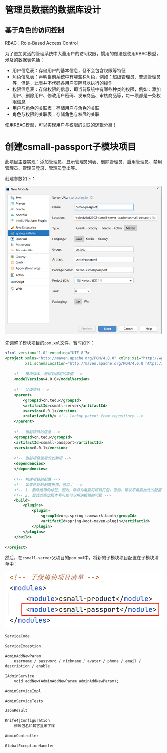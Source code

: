 # 管理员数据的数据库设计

## 基于角色的访问控制

RBAC：Role-Based Access Control

为了更加灵活的管理系统中大量用户的访问权限，惯用的做法是使用RBAC模型，涉及的数据表包括：

- 用户信息表：存储用户的基本信息，但不会包含权限等特征
- 角色信息表：声明当前系统中有哪些种角色，例如：超级管理员、普通管理员等，但是，此表并不代码各用户实际可以执行的操作
- 权限信息表：存储权限的信息，即当前系统中有哪些种类的权限，例如：添加用户、删除用户、修改用户密码、发布商品、审核商品等，每一项都是一条权限信息
- 用户与角色的关联表：存储用户与角色的关联
- 角色与权限的关联表：存储角色与权限的关联

使用RBAC模型，可以实现用户与权限的关联的逻辑分离！

# 创建csmall-passport子模块项目

此项目主要实现：添加管理员、显示管理员列表、删除管理员、启用管理员、禁用管理员、管理员登录、管理员登出等。

创建参数如下：

![image-20230518151947683](assets/image-20230518151947683.png)

先调整子模块项目的`pom.xml`文件，暂时如下：

```xml
<?xml version="1.0" encoding="UTF-8"?>
<project xmlns="http://maven.apache.org/POM/4.0.0" xmlns:xsi="http://www.w3.org/2001/XMLSchema-instance"
         xsi:schemaLocation="http://maven.apache.org/POM/4.0.0 https://maven.apache.org/xsd/maven-4.0.0.xsd">

    <!-- 模块版本，是相对固定的取值 -->
    <modelVersion>4.0.0</modelVersion>

    <!-- 父级项目 -->
    <parent>
        <groupId>cn.tedu</groupId>
        <artifactId>csmall-server</artifactId>
        <version>0.0.1</version>
        <relativePath/> <!-- lookup parent from repository -->
    </parent>

    <!-- 当前项目的信息 -->
    <groupId>cn.tedu</groupId>
    <artifactId>csmall-passport</artifactId>
    <version>0.0.1</version>

    <!-- 当前项目使用的依赖项 -->
    <dependencies>
    </dependencies>

    <!-- 构建项目的配置 -->
    <!-- 如果此处的配置报错，可以： -->
    <!-- 1. 删除报错的标签，因为，除非你需要将项目打包，否则，可以不需要此处的配置 -->
    <!-- 2. 显式的指定版本号可能可以解决报错的问题 -->
    <build>
        <plugins>
            <plugin>
                <groupId>org.springframework.boot</groupId>
                <artifactId>spring-boot-maven-plugin</artifactId>
            </plugin>
        </plugins>
    </build>

</project>
```

然后，在`csmall-server`父项目的`pom.xml`中，将新的子模块项目配置在子模块清单中：

![image-20230518152352612](assets/image-20230518152352612.png)







```
ServiceCode

ServiceException

AdminAddNewParam
	username / password / nickname / avatar / phone / email / description / enable 

IAdminService
	void addNew(AdminAddNewParam adminAddNewParam);

AdminServiceImpl

AdminServiceTests
```



```
JsonResult

Knife4jConfiguration
	修改包名和其它显示字样
	
AdminController

GlobalExceptionHandler
```



















